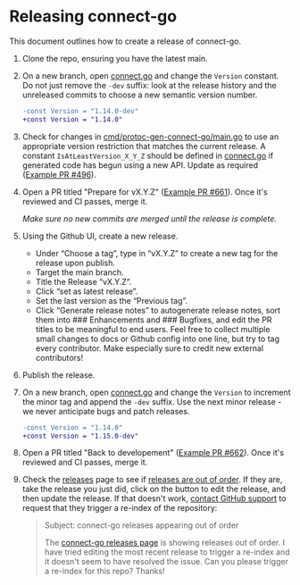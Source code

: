 # Releasing connect-go

This document outlines how to create a release of connect-go.

1. Clone the repo, ensuring you have the latest main.

2. On a new branch, open [connect.go](connect.go) and change the `Version` constant. Do not just remove the `-dev` suffix: look at the release history and the unreleased commits to choose a new semantic version number.

   ```patch
   -const Version = "1.14.0-dev"
   +const Version = "1.14.0"
   ```

3. Check for changes in [cmd/protoc-gen-connect-go/main.go](cmd/protoc-gen-connect-go/main.go) to use an appropriate version restriction that matches the current release. A constant `IsAtLeastVersion_X_Y_Z` should be defined in [connect.go](connect.go) if generated code has begun using a new API. Update as required ([Example PR #496](https://github.com/connectrpc/connect-go/pull/496)).

4. Open a PR titled "Prepare for vX.Y.Z" ([Example PR #661](https://github.com/connectrpc/connect-go/pull/661)). Once it's reviewed and CI passes, merge it.

    *Make sure no new commits are merged until the release is complete.*

5. Using the Github UI, create a new release.
    - Under “Choose a tag”, type in “vX.Y.Z” to create a new tag for the release upon publish.
    - Target the main branch.
    - Title the Release “vX.Y.Z”.
    - Click “set as latest release”.
    - Set the last version as the “Previous tag”.
    - Click “Generate release notes” to autogenerate release notes, sort them into ### Enhancements and ### Bugfixes, and edit the PR titles to be meaningful to end users. Feel free to collect multiple small changes to docs or Github config into one line, but try to tag every contributor. Make especially sure to credit new external contributors!

6. Publish the release.

7. On a new branch, open [connect.go](connect.go) and change the `Version` to increment the minor tag and append the `-dev` suffix. Use the next minor release - we never anticipate bugs and patch releases.

   ```patch
   -const Version = "1.14.0"
   +const Version = "1.15.0-dev"
   ```

8. Open a PR titled "Back to developement" ([Example PR #662](https://github.com/connectrpc/connect-go/pull/662)). Once it's reviewed and CI passes, merge it.

9. Check the [releases](https://github.com/connectrpc/connect-go/releases) page to see if [releases are out of order](https://github.com/orgs/community/discussions/8226). If they are, take the release you just did, click on the button to edit the release, and then update the release. If that doesn't work, [contact GitHub support](https://support.github.com/contact?tags=rr-general-technical) to request that they trigger a re-index of the repository:

   > Subject: connect-go releases appearing out of order
   >
   > The [connect-go releases page](https://github.com/connectrpc/connect-go/releases) is showing releases out of order. I have tried editing the most recent release to trigger a re-index and it doesn't seem to have resolved the issue. Can you please trigger a re-index for this repo? Thanks!
